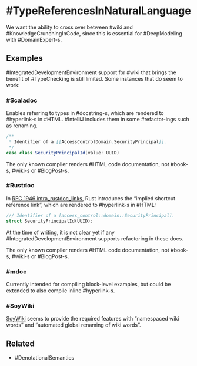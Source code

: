 # #TypeReferencesInNaturalLanguage

We want the ability to cross over between #wiki and #KnowledgeCrunchingInCode, since this is essential for #DeepModeling with #DomainExpert-s.

## Examples

#IntegratedDevelopmentEnvironment support for #wiki that brings the benefit of #TypeChecking is still limited. Some instances that do seem to work:

### #Scaladoc

Enables referring to types in #docstring-s, which are rendered to #hyperlink-s in #HTML. #IntelliJ includes them in some #refactor-ings such as renaming.

```scala
/**
 * Identifier of a [[AccessControlDomain.SecurityPrincipal]].
 */
case class SecurityPrincipalId(value: UUID)
```

The only known compiler renders #HTML code documentation, not #book-s, #wiki-s or #BlogPost-s.

### #Rustdoc

In [RFC 1946 intra_rustdoc_links](https://github.com/rust-lang/rfcs/blob/master/text/1946-intra-rustdoc-links.md), Rust introduces the “implied shortcut reference link”, which are rendered to #hyperlink-s in #HTML:

```rust
/// Identifier of a [access_control::domain::SecurityPrincipal].
struct SecurityPrincipalId(UUID);
```

At the time of writing, it is not clear yet if any #IntegratedDevelopmentEnvironment supports refactoring in these docs.

The only known compiler renders #HTML code documentation, not #book-s, #wiki-s or #BlogPost-s.

### #mdoc

Currently intended for compiling block-level examples, but could be extended to also compile inline #hyperlink-s.

### #SoyWiki

[SoyWiki](http://danielchoi.com/software/soywiki.html) seems to provide the required features with “namespaced wiki words” and “automated global renaming of wiki words”.

## Related

- #DenotationalSemantics

